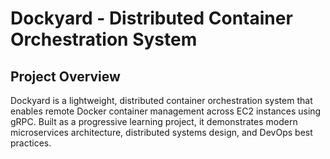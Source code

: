 # Dockyard - Distributed Container Orchestration System

## Project Overview

Dockyard is a lightweight, distributed container orchestration system that enables remote Docker container management across EC2 instances using gRPC. Built as a progressive learning project, it demonstrates modern microservices architecture, distributed systems design, and DevOps best practices.
